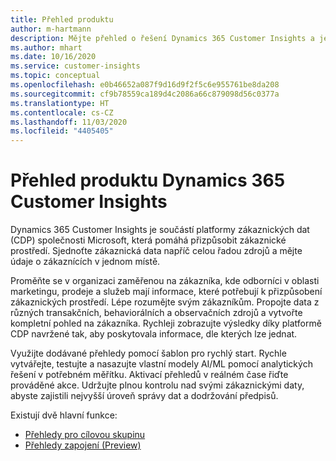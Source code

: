 ```yaml
---
title: Přehled produktu
author: m-hartmann
description: Mějte přehled o řešení Dynamics 365 Customer Insights a jeho funkcích.
ms.author: mhart
ms.date: 10/16/2020
ms.service: customer-insights
ms.topic: conceptual
ms.openlocfilehash: e0b46652a087f9d16d9f2f5c6e955761be8da208
ms.sourcegitcommit: cf9b78559ca189d4c2086a66c879098d56c0377a
ms.translationtype: HT
ms.contentlocale: cs-CZ
ms.lasthandoff: 11/03/2020
ms.locfileid: "4405405"
---
```

# <a name="product-overview-for-dynamics-365-customer-insights"></a>Přehled produktu Dynamics 365 Customer Insights

Dynamics 365 Customer Insights je součástí platformy zákaznických dat (CDP) společnosti Microsoft, která pomáhá přizpůsobit zákaznické prostředí. Sjednoťte zákaznická data napříč celou řadou zdrojů a mějte údaje o zákaznících v jednom místě. 

Proměňte se v organizaci zaměřenou na zákazníka, kde odborníci v oblasti marketingu, prodeje a služeb mají informace, které potřebují k přizpůsobení zákaznických prostředí. Lépe rozumějte svým zákazníkům. Propojte data z různých transakčních, behaviorálních a observačních zdrojů a vytvořte kompletní pohled na zákazníka. Rychleji zobrazujte výsledky díky platformě CDP navržené tak, aby poskytovala informace, dle kterých lze jednat. 

Využijte dodávané přehledy pomocí šablon pro rychlý start. Rychle vytvářejte, testujte a nasazujte vlastní modely AI/ML pomocí analytických řešení v potřebném měřítku. Aktivací přehledů v reálném čase řiďte prováděné akce. Udržujte plnou kontrolu nad svými zákaznickými daty, abyste zajistili nejvyšší úroveň správy dat a dodržování předpisů. 

Existují dvě hlavní funkce: 

- [Přehledy pro cílovou skupinu](audience-insights/overview.md)
- [Přehledy zapojení (Preview)](engagement-insights/index.yml)
 